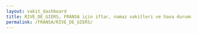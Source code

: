 ```yaml
---
layout: vakit_dashboard
title: RIVE_DE_GIERS, FRANSA için iftar, namaz vakitleri ve hava durumu - ilçe/eyalet seç
permalink: /FRANSA/RIVE_DE_GIERS/
---
```


<script type="text/javascript">
  var GLOBAL_COUNTRY = 'FRANSA';
  var GLOBAL_CITY = 'RIVE_DE_GIERS';
  var GLOBAL_STATE = '';
  var lat = 72;
  var lon = 21;
</script>
